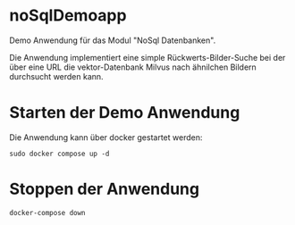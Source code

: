 # noSqlDemoapp
Demo Anwendung für das Modul "NoSql Datenbanken". 

Die Anwendung implementiert eine simple Rückwerts-Bilder-Suche bei der über eine URL die vektor-Datenbank Milvus nach ähnilchen Bildern durchsucht werden kann.

# Starten der Demo Anwendung

Die Anwendung kann über docker gestartet werden:

```
sudo docker compose up -d
```

# Stoppen der Anwendung

```
docker-compose down
```